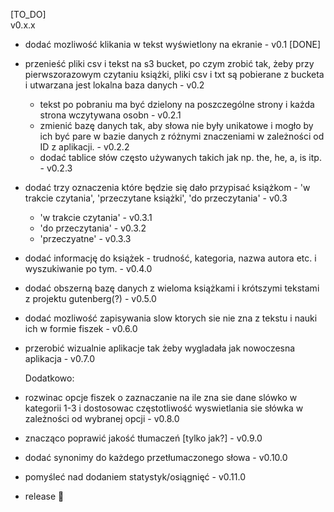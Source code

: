 [TO_DO]  
v0.x.x  
- dodać mozliwość klikania w tekst wyświetlony na ekranie - v0.1 [DONE] 
- przenieść pliki csv i tekst na s3 bucket, po czym zrobić tak, żeby przy pierwszorazowym czytaniu książki, pliki csv i txt są pobierane z bucketa i utwarzana jest lokalna baza danych - v0.2
    - tekst po pobraniu ma być dzielony na poszczególne strony i każda strona wczytywana osobn - v0.2.1
    - zmienić bazę danych tak, aby słowa nie były unikatowe i mogło by ich być pare w bazie danych z różnymi znaczeniami w zależności od ID z aplikacji. - v0.2.2
    - dodać tablice słów często używanych takich jak np. the, he, a, is itp. - v0.2.3
- dodać trzy oznaczenia które będzie się dało przypisać książkom - 'w trakcie czytania', 'przeczytane książki', 'do przeczytania' - v0.3
    - 'w trakcie czytania' - v0.3.1
    - 'do przeczytania' - v0.3.2
    - 'przeczyatne' - v0.3.3

- dodać informację do książek - trudność, kategoria, nazwa autora etc. i wyszukiwanie po tym. - v0.4.0
- dodać obszerną bazę danych z wieloma książkami i krótszymi tekstami z projektu gutenberg(?) - v0.5.0
- dodać mozliwość zapisywania slow ktorych sie nie zna z tekstu i nauki ich w formie fiszek - v0.6.0
- przerobić wizualnie aplikacje tak żeby wygladała jak nowoczesna aplikacja - v0.7.0
  
  Dodatkowo: 
- rozwinac opcje fiszek o zaznaczanie na ile zna sie dane slówko w kategorii 1-3 i dostosowac częstotliwość wyswietlania sie słówka w zależności od wybranej opcji - v0.8.0  
- znacząco poprawić jakość tłumaczeń [tylko jak?] - v0.9.0  
- dodać synonimy do każdego przetłumaczonego słowa - v0.10.0  
- pomyśleć nad dodaniem statystyk/osiągnięć - v0.11.0  
- release 🦾  
